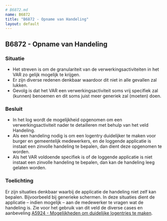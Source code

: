 ```yaml
---
# B6872.md
name: B6872
title: "B6872 - Opname van Handeling"
layout: default
---
```


## B6872 - Opname van Handeling

### Situatie
-	Het streven is om de granulariteit van de verwerkingsactiviteiten in het VAR zo gelijk mogelijk te krijgen.
-	Er zijn diverse redenen denkbaar waardoor dit niet in alle gevallen zal lukken.
-	Gevolg is dat het VAR een verwerkingsactiviteit soms vrij specifiek zal (kunnen) benoemen en dit soms juist meer generiek zal (moeten) doen.

### Besluit
-	In het log wordt de mogelijkheid opgenomen om een verwerkingsactiviteit nader te detailleren met behulp van het veld Handeling.
-	Als een handeling nodig is om een logentry duidelijker te maken voor burger en gemeentelijk medewerkers, en de loggende applicatie is instaat een zinvolle handeling te bepalen, dan dient deze opgenomen te worden.
-	Als het VAR voldoende specifiek is of de loggende applicatie is niet instaat een zinvolle handeling te bepalen, dan kan de handeling leeg gelaten worden.

### Toelichting
Er zijn situaties denkbaar waarbij de applicatie de handeling niet zelf kan bepalen. Bijvoorbeeld bij generieke schermen. In deze situaties dient de applicatie – indien mogelijk – aan de medewerker te vragen wat de handeling is. Zie voor het gebruik van dit veld de diverse cases en aanbeveling [A5924 - Mogelijkheden om duidelijke logentries te maken](./5924.md).
